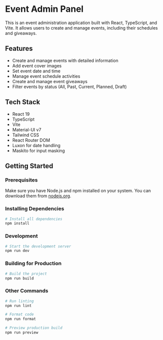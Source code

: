 # Event Admin Panel

This is an event administration application built with React, TypeScript, and Vite. It allows users to create and manage events, including their schedules and giveaways.

## Features

- Create and manage events with detailed information
- Add event cover images
- Set event date and time
- Manage event schedule activities
- Create and manage event giveaways
- Filter events by status (All, Past, Current, Planned, Draft)

## Tech Stack

- React 19
- TypeScript
- Vite
- Material-UI v7
- Tailwind CSS
- React Router DOM
- Luxon for date handling
- Maskito for input masking

## Getting Started

### Prerequisites

Make sure you have Node.js and npm installed on your system. You can download them from [nodejs.org](https://nodejs.org/).

### Installing Dependencies

```bash
# Install all dependencies
npm install
```

### Development

```bash
# Start the development server
npm run dev
```

### Building for Production

```bash
# Build the project
npm run build
```

### Other Commands

```bash
# Run linting
npm run lint

# Format code
npm run format

# Preview production build
npm run preview
```

